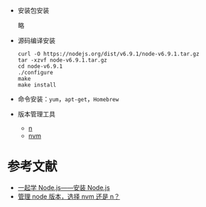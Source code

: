 - 安装包安装

    略

- 源码编译安装

    ```
    curl -O https://nodejs.org/dist/v6.9.1/node-v6.9.1.tar.gz
    tar -xzvf node-v6.9.1.tar.gz
    cd node-v6.9.1
    ./configure
    make
    make install
    ```

- 命令安装：`yum`，`apt-get`，`Homebrew`
- 版本管理工具

    - [n](https://github.com/tj/n)
    - [nvm](https://github.com/creationix/nvm)

# 参考文献
- [一起学 Node.js——安装 Node.js](https://github.com/nswbmw/N-blog/blob/master/book/1.1%20Node.js%20%E7%9A%84%E5%AE%89%E8%A3%85%E4%B8%8E%E4%BD%BF%E7%94%A8.md)
- [管理 node 版本，选择 nvm 还是 n？](http://taobaofed.org/blog/2015/11/17/nvm-or-n/)
